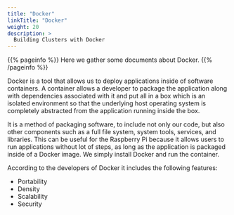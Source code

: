 ```yaml
---
title: "Docker"
linkTitle: "Docker"
weight: 20
description: >
  Building Clusters with Docker
---
```


{{% pageinfo %}}
Here we gather some documents about Docker.
{{% /pageinfo %}}

Docker is a tool that allows us to deploy applications inside of
software containers. A container allows a developer to package the
application along with dependencies associated with it and put all in
a box which is an isolated environment so that the underlying host
operating system is completely abstracted from the application running
inside the box.

It is a method of packaging software, to include not only our code,
but also other components such as a full file system, system tools,
services, and libraries. This can be useful for the Raspberry Pi
because it allows users to run applications without lot of steps, as
long as the application is packaged inside of a Docker image. We
simply install Docker and run the container.

According to the developers of Docker it includes the following features:

* Portability
* Density
* Scalability
* Security

